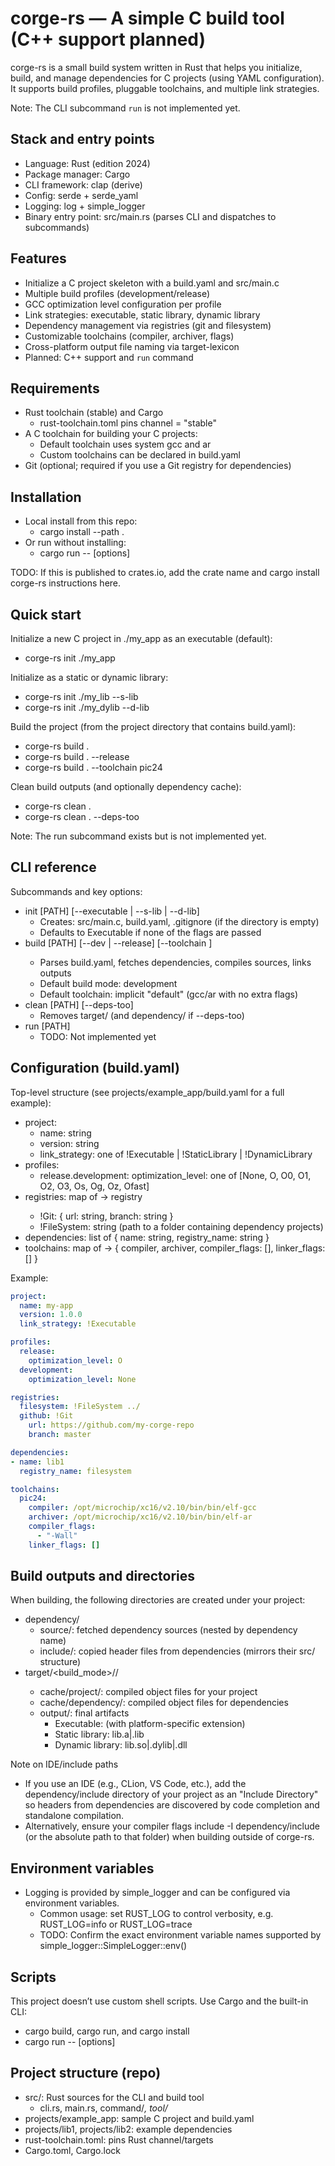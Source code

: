 # corge-rs — A simple C build tool (C++ support planned)

corge-rs is a small build system written in Rust that helps you initialize, build, and manage dependencies for C projects
(using YAML configuration). It supports build profiles, pluggable toolchains, and multiple link strategies.

Note: The CLI subcommand `run` is not implemented yet.

## Stack and entry points
- Language: Rust (edition 2024)
- Package manager: Cargo
- CLI framework: clap (derive)
- Config: serde + serde_yaml
- Logging: log + simple_logger
- Binary entry point: src/main.rs (parses CLI and dispatches to subcommands)

## Features
- Initialize a C project skeleton with a build.yaml and src/main.c
- Multiple build profiles (development/release)
- GCC optimization level configuration per profile
- Link strategies: executable, static library, dynamic library
- Dependency management via registries (git and filesystem)
- Customizable toolchains (compiler, archiver, flags)
- Cross-platform output file naming via target-lexicon
- Planned: C++ support and `run` command

## Requirements
- Rust toolchain (stable) and Cargo
  - rust-toolchain.toml pins channel = "stable"
- A C toolchain for building your C projects:
  - Default toolchain uses system gcc and ar
  - Custom toolchains can be declared in build.yaml
- Git (optional; required if you use a Git registry for dependencies)

## Installation
- Local install from this repo:
  - cargo install --path .
- Or run without installing:
  - cargo run -- <subcommand> [options]

TODO: If this is published to crates.io, add the crate name and cargo install corge-rs instructions here.

## Quick start
Initialize a new C project in ./my_app as an executable (default):
- corge-rs init ./my_app

Initialize as a static or dynamic library:
- corge-rs init ./my_lib --s-lib
- corge-rs init ./my_dylib --d-lib

Build the project (from the project directory that contains build.yaml):
- corge-rs build .
- corge-rs build . --release
- corge-rs build . --toolchain pic24

Clean build outputs (and optionally dependency cache):
- corge-rs clean .
- corge-rs clean . --deps-too

Note: The run subcommand exists but is not implemented yet.

## CLI reference
Subcommands and key options:
- init [PATH] [--executable | --s-lib | --d-lib]
  - Creates: src/main.c, build.yaml, .gitignore (if the directory is empty)
  - Defaults to Executable if none of the flags are passed
- build [PATH] [--dev | --release] [--toolchain <NAME>]
  - Parses build.yaml, fetches dependencies, compiles sources, links outputs
  - Default build mode: development
  - Default toolchain: implicit "default" (gcc/ar with no extra flags)
- clean [PATH] [--deps-too]
  - Removes target/ (and dependency/ if --deps-too)
- run [PATH]
  - TODO: Not implemented yet

## Configuration (build.yaml)
Top-level structure (see projects/example_app/build.yaml for a full example):
- project:
  - name: string
  - version: string
  - link_strategy: one of !Executable | !StaticLibrary | !DynamicLibrary
- profiles:
  - release.development: optimization_level: one of [None, O, O0, O1, O2, O3, Os, Og, Oz, Ofast]
- registries: map of <name> -> registry
  - !Git: { url: string, branch: string }
  - !FileSystem: string (path to a folder containing dependency projects)
- dependencies: list of { name: string, registry_name: string }
- toolchains: map of <name> -> { compiler, archiver, compiler_flags: [], linker_flags: [] }

Example:
```yaml
project:
  name: my-app
  version: 1.0.0
  link_strategy: !Executable

profiles:
  release:
    optimization_level: O
  development:
    optimization_level: None

registries:
  filesystem: !FileSystem ../
  github: !Git
    url: https://github.com/my-corge-repo
    branch: master

dependencies:
- name: lib1
  registry_name: filesystem

toolchains:
  pic24:
    compiler: /opt/microchip/xc16/v2.10/bin/bin/elf-gcc
    archiver: /opt/microchip/xc16/v2.10/bin/bin/elf-ar
    compiler_flags:
      - "-Wall"
    linker_flags: []
```

## Build outputs and directories
When building, the following directories are created under your project:
- dependency/
  - source/: fetched dependency sources (nested by dependency name)
  - include/: copied header files from dependencies (mirrors their src/ structure)
- target/<build_mode>/<toolchain>/
  - cache/project/: compiled object files for your project
  - cache/dependency/: compiled object files for dependencies
  - output/: final artifacts
    - Executable: <name> (with platform-specific extension)
    - Static library: lib<name>.a|.lib
    - Dynamic library: lib<name>.so|.dylib|.dll

Note on IDE/include paths
- If you use an IDE (e.g., CLion, VS Code, etc.), add the dependency/include directory of your project as an "Include Directory" so headers from dependencies are discovered by code completion and standalone compilation.
- Alternatively, ensure your compiler flags include -I dependency/include (or the absolute path to that folder) when building outside of corge-rs.

## Environment variables
- Logging is provided by simple_logger and can be configured via environment variables.
  - Common usage: set RUST_LOG to control verbosity, e.g. RUST_LOG=info or RUST_LOG=trace
  - TODO: Confirm the exact environment variable names supported by simple_logger::SimpleLogger::env()

## Scripts
This project doesn’t use custom shell scripts. Use Cargo and the built-in CLI:
- cargo build, cargo run, and cargo install
- cargo run -- <subcommand> [options]

## Project structure (repo)
- src/: Rust sources for the CLI and build tool
  - cli.rs, main.rs, command/*, tool/*
- projects/example_app: sample C project and build.yaml
- projects/lib1, projects/lib2: example dependencies
- rust-toolchain.toml: pins Rust channel/targets
- Cargo.toml, Cargo.lock
